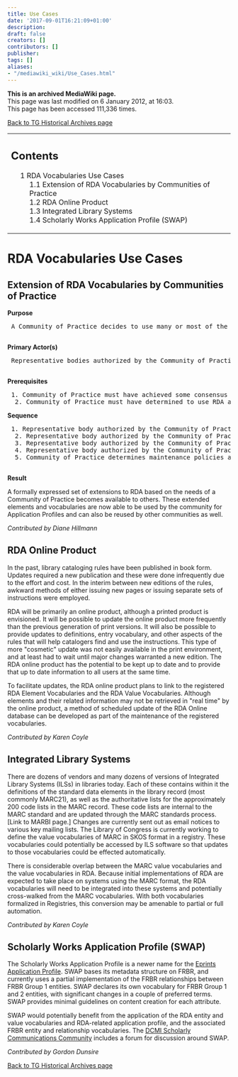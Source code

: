 ```yaml
---
title: Use Cases
date: '2017-09-01T16:21:09+01:00'
description: 
draft: false
creators: []
contributors: []
publisher: 
tags: []
aliases:
- "/mediawiki_wiki/Use_Cases.html"
---
```


 **This is an archived MediaWiki page.**  
This page was last modified on 6 January 2012, at 16:03.  
This page has been accessed 111,336 times.

[Back to TG Historical Archives page](/mediawiki_wiki/DCMI/RDA_Task_Group_Historical_Archives)

<table id="toc" class="toc">
  <tr>
    <td>
      <div id="toctitle">
        <h2>Contents</h2>
      </div>
      <ul>
        <li class="toclevel-1 tocsection-1">
          <a href="#RDA_Vocabularies_Use_Cases"><span class="tocnumber">1</span> <span class="toctext">RDA Vocabularies Use Cases</span></a>
          <ul>
            <li class="toclevel-2 tocsection-2"><a href="#Extension_of_RDA_Vocabularies_by_Communities_of_Practice"><span class="tocnumber">1.1</span> <span class="toctext">Extension of RDA Vocabularies by Communities of Practice</span></a></li>
            <li class="toclevel-2 tocsection-3"><a href="#RDA_Online_Product"><span class="tocnumber">1.2</span> <span class="toctext">RDA Online Product</span></a></li>
            <li class="toclevel-2 tocsection-4"><a href="#Integrated_Library_Systems"><span class="tocnumber">1.3</span> <span class="toctext">Integrated Library Systems</span></a></li>
            <li class="toclevel-2 tocsection-5"><a href="#Scholarly_Works_Application_Profile_.28SWAP.29"><span class="tocnumber">1.4</span> <span class="toctext">Scholarly Works Application Profile (SWAP)</span></a></li>
          </ul>
        </li>
      </ul>
    </td>
  </tr>
</table>

# RDA Vocabularies Use Cases 

## Extension of RDA Vocabularies by Communities of Practice 

**Purpose**

<pre> A Community of Practice decides to use many or most of the core RDA elements and value vocabularies to describe their resources, but determines that their needs extend beyond those elements and value vocabularies already available in RDA.

</pre>

**Primary Actor(s)**

<pre> Representative bodies authorized by the Community of Practice to act on their behalf.

</pre>

**Prerequisites**

<pre> 1. Community of Practice must have achieved some consensus about requirements and needs
  2. Community of Practice must have determined to use RDA as their base, including relationships to FRBR
</pre>

**Sequence**

<pre> 1. Representative body authorized by the Community of Practice develops a process to determine the required additional elements, value vocabulary additions (whether whole vocabularies or additions to existing vocabularies)
  2. Representative body authorized by the Community of Practice determines an appropriate domain and registry where the extended elements and vocabularies will be exposed and maintained
  3. Representative body authorized by the Community of Practice follows their process to the point where their extensions can be used by their community and discovered by others
  4. Representative body authorized by the Community of Practice develops guidelines for the use of their extensions and makes their guidelines available to those desiring to use their extensions
  5. Community of Practice determines maintenance policies and procedures for their extensions
  
</pre>

**Result**

A formally expressed set of extensions to RDA based on the needs of a Community of Practice becomes available to others. These extended elements and vocabularies are now able to be used by the community for Application Profiles and can also be reused by other communities as well.

_Contributed by Diane Hillmann_

## RDA Online Product 

In the past, library cataloging rules have been published in book form. Updates required a new publication and these were done infrequently due to the effort and cost. In the interim between new editions of the rules, awkward methods of either issuing new pages or issuing separate sets of instructions were employed.

RDA will be primarily an online product, although a printed product is envisioned. It will be possible to update the online product more frequently than the previous generation of print versions. It will also be possible to provide updates to definitions, entry vocabulary, and other aspects of the rules that will help catalogers find and use the instructions. This type of more "cosmetic" update was not easily available in the print environment, and at least had to wait until major changes warranted a new edition. The RDA online product has the potential to be kept up to date and to provide that up to date information to all users at the same time.

To facilitate updates, the RDA online product plans to link to the registered RDA Element Vocabularies and the RDA Value Vocabularies. Although elements and their related information may not be retrieved in "real time" by the online product, a method of scheduled update of the RDA Online database can be developed as part of the maintenance of the registered vocabularies.

_Contributed by Karen Coyle_

## Integrated Library Systems 

There are dozens of vendors and many dozens of versions of Integrated Library Systems (ILSs) in libraries today. Each of these contains within it the definitions of the standard data elements in the library record (most commonly MARC21), as well as the authoritative lists for the approximately 200 code lists in the MARC record. These code lists are internal to the MARC standard and are updated through the MARC standards process. [Link to MARBI page.] Changes are currently sent out as email notices to various key mailing lists. The Library of Congress is currently working to define the value vocabularies of MARC in SKOS format in a registry. These vocabularies could potentially be accessed by ILS software so that updates to those vocabularies could be effected automatically.

There is considerable overlap between the MARC value vocabularies and the value vocabularies in RDA. Because initial implementations of RDA are expected to take place on systems using the MARC format, the RDA vocabularies will need to be integrated into these systems and potentially cross-walked from the MARC vocabularies. With both vocabularies formalized in Registries, this conversion may be amenable to partial or full automation.

_Contributed by Karen Coyle_

## Scholarly Works Application Profile (SWAP) 

The Scholarly Works Application Profile is a newer name for the [Eprints Application Profile](http://www.ukoln.ac.uk/repositories/digirep/index/Eprints_Application_Profile). SWAP bases its metadata structure on FRBR, and currently uses a partial implementation of the FRBR relationships between FRBR Group 1 entities. SWAP declares its own vocabulary for FRBR Group 1 and 2 entities, with significant changes in a couple of preferred terms. SWAP provides minimal guidelines on content creation for each attribute.

SWAP would potentially benefit from the application of the RDA entity and value vocabularies and RDA-related application profile, and the associated FRBR entity and relationship vocabularies. The [DCMI Scholarly Communications Community](http://dublincore.org/groups/scholar/) includes a forum for discussion around SWAP.

_Contributed by Gordon Dunsire_

[Back to TG Historical Archives page](/mediawiki_wiki/DCMI/RDA_Task_Group_Historical_Archives)

